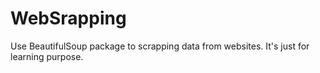 # WebSrapping
Use BeautifulSoup package to scrapping data from websites. It's just for learning purpose.
